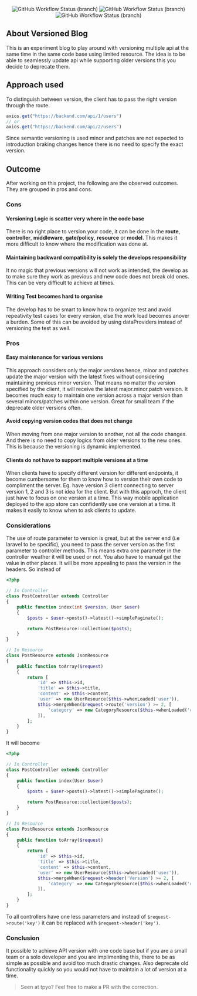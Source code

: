<p align="center">
<img alt="GitHub Workflow Status (branch)" src="https://img.shields.io/github/workflow/status/CyberSai/versioned-blog/Laravel/main?label=main%20build">
<img alt="GitHub Workflow Status (branch)" src="https://img.shields.io/github/workflow/status/CyberSai/versioned-blog/Laravel/v1.x?label=v1.x%20build">
<img alt="GitHub Workflow Status (branch)" src="https://img.shields.io/github/workflow/status/CyberSai/versioned-blog/Laravel/v2.x?label=v2.x%20build">
</p>

## About Versioned Blog

This is an experiment blog to play around with versioning multiple api at the same time in the same code base using limited resource. The idea is to be able to seamlessly update api while supporting older versions this you decide to deprecate them.

## Approach used

To distinguish between version, the client has to pass the right version through the route.

```js
axios.get("https://backend.com/api/1/users")
// or
axios.get("https://backend.com/api/2/users")
```

Since semantic versioning is used minor and patches are not expected to introduction braking changes hence there is no need to specify the exact version.

## Outcome

After working on this project, the following are the observed outcomes. They are grouped in pros and cons. 

### Cons

#### Versioning Logic is scatter very where in the code base

There is no right place to version your code, it can be done in the **route**, **controller**, **middleware**, **gate/policy**, **resource** or **model**. This makes it more difficult to know where the modification was done at.

#### Maintaining backward compatibility is solely the develops responsibility

It no magic that previous versions will not work as intended, the develop as to make sure they work as previous and new code does not break old ones. This can be very difficult to achieve at times.

#### Writing Test becomes hard to organise

The develop has to be smart to know how to organize test and avoid repeativity test cases for every version, else the work load becomes  anover a burden. Some of this can be avoided by using dataProviders instead of versioning the test as well.

### Pros

#### Easy maintenance for various versions

This approach considers only the major versions hence, minor and patches update the major version with the latest fixes without considering maintaining previous minor version. That means no matter the version specified by the client, it will receive the latest major.minor.patch version. It becomes much easy to maintain one version across a major version than several minors/patches within one version. Great for small team if the deprecate older versions often.

#### Avoid copying version codes that does not change

When moving from one major version to another, not all the code changes. And there is no need to copy logics from older versions to the new ones. This is because the versioning is dynamic implemented.

#### Clients do not have to support multiple versions at a time

When clients have to specify different version for different endpoints, it become cumbersome for them to know how to version their own code to compliment the server. Eg. have version 3 client connecting to server version 1, 2 and 3 is not idea for the client. But with this approch, the client just have to focus on one version at a time. This way mobile application deployed to the app store can confidently use one version at a time. It makes it easily to know when to ask clients to update.

### Considerations

The use of route parameter to version is great, but at the server end (i.e laravel to be specific), you need to pass the server version as the first parameter to controller methods. This means extra one parameter in the controller weather it will be used or not. You also have to manual get the value in other places. It will be more appealing to pass the version in the headers. So instead of

```php
<?php

// In Controller
class PostController extends Controller
{
    public function index(int $version, User $user)
    {
        $posts = $user->posts()->latest()->simplePaginate();

        return PostResource::collection($posts);
    }
}

// In Resource
class PostResource extends JsonResource
{
    public function toArray($request)
    {
        return [
            'id' => $this->id,
            'title' => $this->title,
            'content' => $this->content,
            'user' => new UserResource($this->whenLoaded('user')),
            $this->mergeWhen($request->route('version') >= 2, [
                'category' => new CategoryResource($this->whenLoaded('category')),
            ]),
        ];
    }
}
```

It will become

```php
<?php

// In Controller
class PostController extends Controller
{
    public function index(User $user)
    {
        $posts = $user->posts()->latest()->simplePaginate();

        return PostResource::collection($posts);
    }
}

// In Resource
class PostResource extends JsonResource
{
    public function toArray($request)
    {
        return [
            'id' => $this->id,
            'title' => $this->title,
            'content' => $this->content,
            'user' => new UserResource($this->whenLoaded('user')),
            $this->mergeWhen($request->header('Version') >= 2, [
                'category' => new CategoryResource($this->whenLoaded('category')),
            ]),
        ];
    }
}
```

To all controllers have one less parameters and instead of `$request->route('key')` it can be replaced with `$request->header('key')`.

### Conclusion

It possible to achieve API version with one code base but if you are a small team or a solo developer and you are implimenting this, there to be as simple as possible and avoid too much drastic changes. Also deprecate old functionality quickly so you would not have to maintain a lot of version at a time.

> Seen at tpyo? Feel free to make a PR with the correction.
